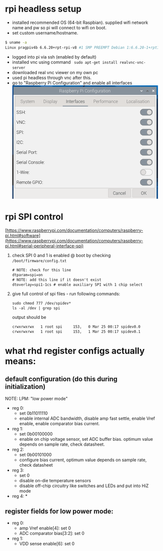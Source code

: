 # rpi headless setup
* installed recommended OS (64-bit Raspbian). supplied wifi network name and pw so pi will connect to wifi on boot.
* set custom username/hostname.
```bash
$ uname -a
Linux pragpiv4b 6.6.20+rpt-rpi-v8 #1 SMP PREEMPT Debian 1:6.6.20-1+rpt1 (2024-03-07) aarch64 GNU/Linux
```

* logged into pi via ssh (enabled by default)
* installed vnc using command ` sudo apt-get install realvnc-vnc-server`
* downloaded real vnc viewer on my own pc
* used pi headless through vnc after this.
* go to "Raspberry Pi Configuration" and enable all interfaces
![image](./rpi/raspi_config_interfaces.png)

# rpi SPI control
[https://www.raspberrypi.com/documentation/computers/raspberry-pi.html#software](https://www.raspberrypi.com/documentation/computers/raspberry-pi.html#serial-peripheral-interface-spi)

1. check SPI 0 and 1 is enabled @ boot by checking `/boot/firmware/config.txt`

    ```
    # NOTE: check for this line
    dtparam=spi=on
    # NOTE: add this line if it doesn't exist
    dtoverlay=spi1-1cs # enable auxiliary SPI with 1 chip select
    ```
1. give full control of spi files - run following commands:
    ```
    sudo chmod 777 /dev/spidev*
    ls -al /dev | grep spi
    ```
    output should be
    ```
    crwxrwxrwx   1 root spi     153,   0 Mar 25 00:17 spidev0.0
    crwxrwxrwx   1 root spi     153,   1 Mar 25 00:17 spidev0.1
    ```

# what rhd register configs actually means:
## default configuration (do this during initialization)
NOTE: LPM: "low power mode"
* reg 0: 
  * set 0b11011110
  * enable internal ADC bandwidth, disable amp fast settle, enable Vref enable, enable comparator bias current.
* reg 1: 
  * set 0b00100000
  * enable on chip voltage sensor, set ADC buffer bias. optimum value depends on sample rate, check datasheet.
* reg 2:
  * set 0b00101000
  * configure bias current, optimum value depends on sample rate, check datasheet
* reg 3:
  * set 0
  * disable on-die temperature sensors
  * disable off-chip circuitry like switches and LEDs and put into HiZ mode
* reg 4:
  * 

## register fields for low power mode:
* reg 0: 
  * amp Vref enable[4]: set 0 
  * ADC comparator bias[3:2]: set 0
* reg 1:
  * VDD sense enable[6]: set 0